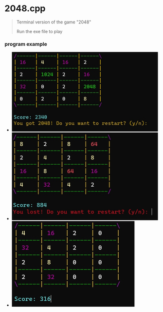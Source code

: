 # 2048.cpp
>Terminal version of the game "2048"
>
>Run the exe file to play

<h3>program example</h3>

<div>
  <ul>
    <li ><img src="images/gameplay.jpg" height: 150px; width: 200px;></li>
    <li list-style-type: none;><img src="images/won.jpg"></li>
    <li list-style-type: none;><img src="images/lost.jpg"></li>
  </ul>
</div>
